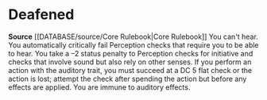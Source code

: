 ﻿# Deafened

**Source** [[DATABASE/source/Core Rulebook|Core Rulebook]] 
You can't hear. You automatically critically fail Perception checks that require you to be able to hear. You take a –2 status penalty to Perception checks for initiative and checks that involve sound but also rely on other senses. If you perform an action with the auditory trait, you must succeed at a DC 5 flat check or the action is lost; attempt the check after spending the action but before any effects are applied. You are immune to auditory effects.